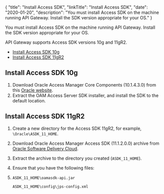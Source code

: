 {
"title": "Install Access SDK",
"linkTitle": "Install Access SDK",
"date": "2020-01-20",
"description": "You must install Access SDK on the machine running API Gateway. Install the SDK version appropriate for your OS."
}
﻿

You must install Access SDK on the machine running API Gateway. Install the SDK version appropriate for your OS.

API Gateway supports Access SDK versions 10g and 11gR2.

-   [Install Access SDK 10g](#Access)
-   [Install Access SDK 11gR2](#Access2)

Install Access SDK 10g
----------------------

1.  Download Oracle Access Manager Core Components (10.1.4.3.0) from this [Oracle website](http://www.oracle.com/technetwork/middleware/ias/downloads/101401-099957.html).
2.  Extract the OAM Access Server SDK installer, and install the SDK to the default location.

Install Access SDK 11gR2
------------------------

1.  Create a new directory for the Access SDK 11gR2, for example, `\Oracle\ASDK_11_HOME`.
2.  Download Oracle Access Manager Access SDK (11.1.2.0.0) archive from [Oracle Software Delivery Cloud](https://edelivery.oracle.com/osdc/faces/Home.jspx;jsessionid=rNZmfB_QHGWNf12N7ei9TOI4KX694XVe_3qVehwvAj5OXWhXr7Xd!691235672).
3.  Extract the archive to the directory you created (`ASDK_11_HOME`).
4.  Ensure that you have the following files:
5.  `ASDK_11_HOME\oamasdk-api.jar`

    `ASDK_11_HOME\config\jps-config.xml`


